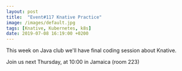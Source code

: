 ```yaml
---
layout: post
title:  "Event#117 Knative Practice"
image: /images/default.jpg
tags: [Knative, Kubernetes, k8s]
date: 2019-07-08 16:19:00 +0200
---
```


This week on Java club we'll have final coding session about Knative.[]()

Join us next Thursday, at 10:00 in Jamaica (room 223)